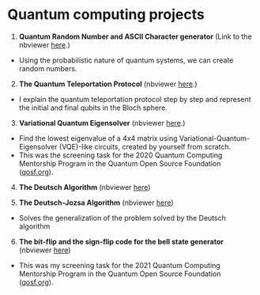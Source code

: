 # Quantum computing projects 

1. **Quantum Random Number and ASCII Character generator** (Link to the nbviewer [here](https://nbviewer.jupyter.org/github/victor-onofre/Quantum_Algorithms/blob/main/Quantum_Random_number_and_character.ipynb).)

- Using the probabilistic nature of quantum systems, we can create random numbers. 

2. **The Quantum Teleportation Protocol**  (nbviewer [here](https://nbviewer.jupyter.org/github/victor-onofre/Quantum_Algorithms/blob/main/Quantum_Teleportation.ipynb).)

- I explain the quantum teleportation protocol step by step and represent the initial and final qubits in the Bloch sphere.

3.  **Variational Quantum Eigensolver**  (nbviewer [here](https://nbviewer.jupyter.org/github/victor-onofre/Quantum_Algorithms/blob/main/Variational_quantum_eigensolver_4x4_Matrix.ipynb).) 

- Find the lowest eigenvalue of a 4x4 matrix using Variational-Quantum-Eigensolver (VQE)-like circuits, created by yourself from scratch.
- This was the screening task for the 2020 Quantum Computing Mentorship Program in the Quantum Open Source Foundation ([qosf.org](https://qosf.org/)).

4. **The Deutsch Algorithm** (nbviewer [here](https://nbviewer.jupyter.org/github/victor-onofre/Quantum_Algorithms/blob/main/Deutsch_Algorithm.ipynb))

5. **The Deutsch-Jozsa Algorithm** (nbviewer [here](https://nbviewer.jupyter.org/github/victor-onofre/Quantum_Algorithms/blob/main/Deutsch-Jozsa_Algorithm.ipynb))

- Solves the generalization of the problem solved by the Deutsch algorithm

6. **The bit-flip and the sign-flip code for the bell state generator** (nbviewer [here](https://nbviewer.jupyter.org/github/victor-onofre/Quantum_Algorithms/blob/main/The_bit_flip_and_the_sign_flip_code_bell_state_generator.ipynb))

- This was my screening task for the 2021 Quantum Computing Mentorship Program in the Quantum Open Source Foundation ([qosf.org](https://qosf.org/)).
